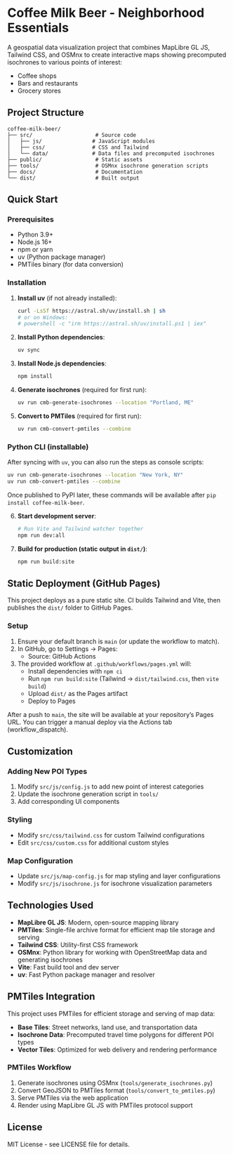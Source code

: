# Coffee Milk Beer - Neighborhood Essentials

A geospatial data visualization project that combines MapLibre GL JS, Tailwind CSS, and OSMnx to create interactive maps showing precomputed isochrones to various points of interest:

- Coffee shops
- Bars and restaurants
- Grocery stores

## Project Structure

```
coffee-milk-beer/
├── src/                    # Source code
│   ├── js/                # JavaScript modules
│   ├── css/               # CSS and Tailwind
│   └── data/              # Data files and precomputed isochrones
├── public/                 # Static assets
├── tools/                  # OSMnx isochrone generation scripts
├── docs/                   # Documentation
└── dist/                   # Built output
```

## Quick Start

### Prerequisites

- Python 3.9+
- Node.js 16+
- npm or yarn
- uv (Python package manager)
- PMTiles binary (for data conversion)

### Installation

1. **Install uv** (if not already installed):
   ```bash
   curl -LsSf https://astral.sh/uv/install.sh | sh
   # or on Windows:
   # powershell -c "irm https://astral.sh/uv/install.ps1 | iex"
   ```

2. **Install Python dependencies**:
   ```bash
   uv sync
   ```

3. **Install Node.js dependencies**:
   ```bash
   npm install
   ```

4. **Generate isochrones** (required for first run):
   ```bash
   uv run cmb-generate-isochrones --location "Portland, ME"
   ```

5. **Convert to PMTiles** (required for first run):
   ```bash
   uv run cmb-convert-pmtiles --combine
   ```

### Python CLI (installable)

After syncing with `uv`, you can also run the steps as console scripts:

```bash
uv run cmb-generate-isochrones --location "New York, NY"
uv run cmb-convert-pmtiles --combine
```

Once published to PyPI later, these commands will be available after `pip install coffee-milk-beer`.

6. **Start development server**:
   ```bash
   # Run Vite and Tailwind watcher together
   npm run dev:all
   ```

7. **Build for production (static output in `dist/`)**:
   ```bash
   npm run build:site
   ```

## Static Deployment (GitHub Pages)

This project deploys as a pure static site. CI builds Tailwind and Vite, then publishes the `dist/` folder to GitHub Pages.

### Setup

1. Ensure your default branch is `main` (or update the workflow to match).
2. In GitHub, go to Settings → Pages:
   - Source: GitHub Actions
3. The provided workflow at `.github/workflows/pages.yml` will:
   - Install dependencies with `npm ci`
   - Run `npm run build:site` (Tailwind → `dist/tailwind.css`, then `vite build`)
   - Upload `dist/` as the Pages artifact
   - Deploy to Pages

After a push to `main`, the site will be available at your repository’s Pages URL. You can trigger a manual deploy via the Actions tab (workflow_dispatch).

## Customization

### Adding New POI Types

1. Modify `src/js/config.js` to add new point of interest categories
2. Update the isochrone generation script in `tools/`
3. Add corresponding UI components

### Styling

- Modify `src/css/tailwind.css` for custom Tailwind configurations
- Edit `src/css/custom.css` for additional custom styles

### Map Configuration

- Update `src/js/map-config.js` for map styling and layer configurations
- Modify `src/js/isochrone.js` for isochrone visualization parameters

## Technologies Used

- **MapLibre GL JS**: Modern, open-source mapping library
- **PMTiles**: Single-file archive format for efficient map tile storage and serving
- **Tailwind CSS**: Utility-first CSS framework
- **OSMnx**: Python library for working with OpenStreetMap data and generating isochrones
- **Vite**: Fast build tool and dev server
- **uv**: Fast Python package manager and resolver

## PMTiles Integration

This project uses PMTiles for efficient storage and serving of map data:

- **Base Tiles**: Street networks, land use, and transportation data
- **Isochrone Data**: Precomputed travel time polygons for different POI types
- **Vector Tiles**: Optimized for web delivery and rendering performance

### PMTiles Workflow

1. Generate isochrones using OSMnx (`tools/generate_isochrones.py`)
2. Convert GeoJSON to PMTiles format (`tools/convert_to_pmtiles.py`)
3. Serve PMTiles via the web application
4. Render using MapLibre GL JS with PMTiles protocol support

## License

MIT License - see LICENSE file for details.
